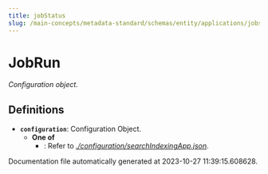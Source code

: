 ```yaml
---
title: jobStatus
slug: /main-concepts/metadata-standard/schemas/entity/applications/jobstatus
---
```


# JobRun

*Configuration object.*

## Definitions

- <a id="definitions/configuration"></a>**`configuration`**: Configuration Object.
  - **One of**
    - : Refer to *[./configuration/searchIndexingApp.json](#configuration/searchIndexingApp.json)*.


Documentation file automatically generated at 2023-10-27 11:39:15.608628.
